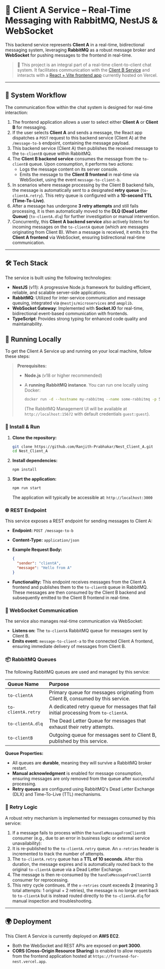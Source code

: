 # 📡 Client A Service – Real-Time Messaging with RabbitMQ, NestJS & WebSocket

This backend service represents **Client A** in a real-time, bidirectional messaging system, leveraging **RabbitMQ** as a robust message broker and **WebSocket** for pushing messages to the frontend in real-time.

> 🧠 This project is an integral part of a real-time client-to-client chat system. It facilitates communication with the [Client B Service](https://github.com/Ranjith-Prabhakar/Nest_Client_B) and interacts with a [React + Vite frontend app](https://github.com/Ranjith-Prabhakar/Frontend_For_Nest.git) currently hosted on Vercel.

---

## 🔄 System Workflow

The communication flow within the chat system is designed for real-time interaction:

1.  The frontend application allows a user to select either **Client A** or **Client B** for messaging.
2.  If the user selects **Client A** and sends a message, the React app dispatches a `POST` request to this backend service (Client A) at the `/message-to-b` endpoint, containing the message payload.
3.  This backend service (Client A) then publishes the received message to the `to-clientB` queue within RabbitMQ.
4.  The **Client B backend service** consumes the message from the `to-clientB` queue. Upon consumption, it performs two actions:
    - Logs the message content on its server console.
    - Emits the message to the **Client B frontend** in real-time via WebSocket, using the event `message-to-client-b`.
5.  In scenarios where message processing by the Client B backend fails, the message is automatically sent to a designated **retry queue** (`to-clientA.retry`). This retry queue is configured with a **10-second TTL (Time-To-Live)**.
6.  After a message has undergone **3 retry attempts** and still fails processing, it is then automatically moved to the **DLQ (Dead Letter Queue)** (`to-clientA.dlq`) for further investigation or manual intervention.
7.  Concurrently, this **Client A backend service** also actively listens for incoming messages on the `to-clientA` queue (which are messages originating from Client B). When a message is received, it emits it to the **Client A frontend** via WebSocket, ensuring bidirectional real-time communication.

---

## 🛠️ Tech Stack

The service is built using the following technologies:

- **NestJS** (v11): A progressive Node.js framework for building efficient, reliable, and scalable server-side applications.
- **RabbitMQ**: Utilized for inter-service communication and message queuing, integrated via `@nestjs/microservices` and `amqplib`.
- **WebSocket Gateway**: Implemented with **Socket.IO** for real-time, bidirectional event-based communication with frontends.
- **TypeScript**: Provides strong typing for enhanced code quality and maintainability.

## 🚀 Running Locally

To get the Client A Service up and running on your local machine, follow these steps:

> **Prerequisites:**
>
> - **Node.js** (v18 or higher recommended)
> - A **running RabbitMQ instance**. You can run one locally using Docker:
>
>   ```bash
>   docker run -d --hostname my-rabbitmq --name some-rabbitmq -p 5672:5672 -p 15672:15672 rabbitmq:3-management
>   ```
>
>   (The RabbitMQ Management UI will be available at `http://localhost:15672` with default credentials `guest:guest`).

### 🔧 Install & Run

1.  **Clone the repository:**

    ```bash
    git clone https://github.com/Ranjith-Prabhakar/Nest_Client_A.git
    cd Nest_Client_A
    ```

2.  **Install dependencies:**

    ```bash
    npm install
    ```

3.  **Start the application:**

    ```bash
    npm run start
    ```

    The application will typically be accessible at: `http://localhost:3000`

### 🌐 REST Endpoint

This service exposes a REST endpoint for sending messages to Client A:

- **Endpoint:** `POST /message-to-b`
- **Content-Type:** `application/json`
- **Example Request Body:**

  ```json
  {
    "sender": "clientA",
    "message": "Hello from A"
  }
  ```

- **Functionality:** This endpoint receives messages from the Client A frontend and publishes them to the `to-clientB` queue in RabbitMQ. These messages are then consumed by the Client B backend and subsequently emitted to the Client B frontend in real-time.

### 📡 WebSocket Communication

The service also manages real-time communication via WebSocket:

- **Listens on:** The `to-clientA` RabbitMQ queue for messages sent by Client B.
- **Emits event:** `message-to-client-a` to the connected Client A frontend, ensuring immediate delivery of messages from Client B.

### 📦 RabbitMQ Queues

The following RabbitMQ queues are used and managed by this service:

| Queue Name         | Purpose                                                                              |
| :----------------- | :----------------------------------------------------------------------------------- |
| `to-clientA`       | Primary queue for messages originating from Client B, consumed by this service.      |
| `to-clientA.retry` | A dedicated retry queue for messages that fail initial processing from `to-clientA`. |
| `to-clientA.dlq`   | The Dead Letter Queue for messages that exhaust their retry attempts.                |
| `to-clientB`       | Outgoing queue for messages sent _to_ Client B, published by this service.           |

**Queue Properties:**

- All queues are **durable**, meaning they will survive a RabbitMQ broker restart.
- **Manual acknowledgment** is enabled for message consumption, ensuring messages are only removed from the queue after successful processing.
- **Retry queues** are configured using RabbitMQ's Dead Letter Exchange (DLX) and Time-To-Live (TTL) mechanisms.

### 🔁 Retry Logic

A robust retry mechanism is implemented for messages consumed by this service:

1.  If a message fails to process within the `handleMessageFromClientB` consumer (e.g., due to an error in business logic or external service unavailability):
2.  It is re-published to the `to-clientA.retry` queue. An `x-retries` header is incremented to track the number of attempts.
3.  The `to-clientA.retry` queue has a **TTL of 10 seconds**. After this duration, the message expires and is automatically routed back to the original `to-clientA` queue via a Dead Letter Exchange.
4.  The message is then re-consumed by the `handleMessageFromClientB` consumer for reprocessing.
5.  This retry cycle continues. If the `x-retries` count exceeds **2** (meaning 3 total attempts: 1 original + 2 retries), the message is no longer sent back to `to-clientA` but is instead routed directly to the `to-clientA.dlq` for manual inspection and troubleshooting.

---

## 🌍 Deployment

This Client A Service is currently deployed on **AWS EC2**.

- Both the WebSocket and REST APIs are exposed on **port 3000**.
- **CORS (Cross-Origin Resource Sharing)** is enabled to allow requests from the frontend application hosted at `https://frontend-for-nest.vercel.app`.
